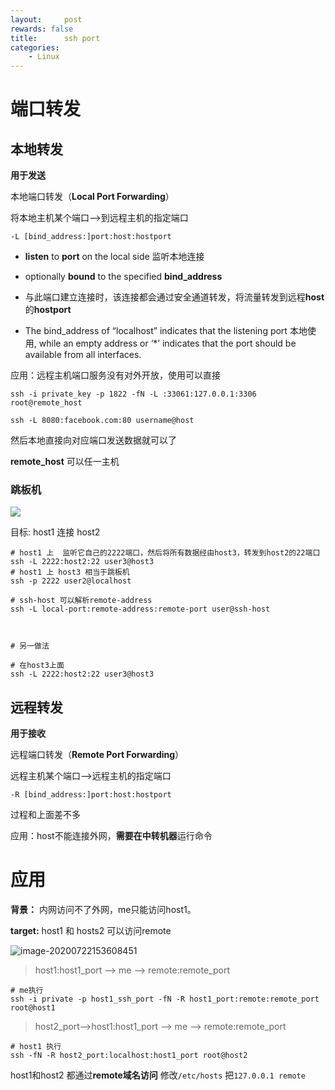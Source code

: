 ```yaml
---
layout:     post
rewards: false
title:      ssh port
categories:
    - Linux
---
```




# 端口转发



## 本地转发

**用于发送**

本地端口转发（**Local Port Forwarding**）

将本地主机某个端口-->到远程主机的指定端口

```shell
-L [bind_address:]port:host:hostport
```

- **listen** to **port** on the local side  监听本地连接

- optionally **bound** to the specified **bind_address**

- 与此端口建立连接时，该连接都会通过安全通道转发，将流量转发到远程**host**的**hostport**

- The bind_address of “localhost” indicates that the listening port 本地使用, while an empty address or ‘*’ indicates that the port should be available from all  interfaces.

应用：远程主机端口服务没有对外开放，使用可以直接

```shell
ssh -i private_key -p 1822 -fN -L :33061:127.0.0.1:3306 root@remote_host

ssh -L 8080:facebook.com:80 username@host
```

然后本地直接向对应端口发送数据就可以了

**remote_host** 可以任一主机



### 跳板机

![](https://tva1.sinaimg.cn/large/007S8ZIlgy1ggzqglwb2rj30lc0d374e.jpg)

目标: host1 连接 host2



```shell
# host1 上  监听它自己的2222端口，然后将所有数据经由host3，转发到host2的22端口
ssh -L 2222:host2:22 user3@host3
# host1 上 host3 相当于跳板机
ssh -p 2222 user2@localhost

# ssh-host 可以解析remote-address
ssh -L local-port:remote-address:remote-port user@ssh-host



# 另一做法

# 在host3上面
ssh -L 2222:host2:22 user3@host3

```







## 远程转发

**用于接收**

远程端口转发（**Remote Port Forwarding**）

远程主机某个端口-->远程主机的指定端口

```shell
-R [bind_address:]port:host:hostport
```

过程和上面差不多

应用：host不能连接外网，**需要在中转机器**运行命令



# 应用

**背景：**  内网访问不了外网，me只能访问host1。

**target:** host1 和 hosts2 可以访问remote

![image-20200722153608451](https://tva1.sinaimg.cn/large/007S8ZIlgy1ggzsf97xw6j31e40hywh8.jpg)



> host1:host1_port  --> me --> remote:remote_port

```shell
# me执行
ssh -i private -p host1_ssh_port -fN -R host1_port:remote:remote_port root@host1
```

> host2_port-->host1:host1_port  --> me --> remote:remote_port

```shell
# host1 执行
ssh -fN -R host2_port:localhost:host1_port root@host2
```



host1和host2 都通过**remote域名访问** 修改`/etc/hosts` 把`127.0.0.1 remote`